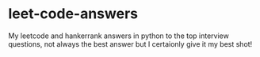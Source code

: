# leet-code-answers
My leetcode and hankerrank answers in python to the top interview questions, not always the best answer but I certaionly give it my best shot!
